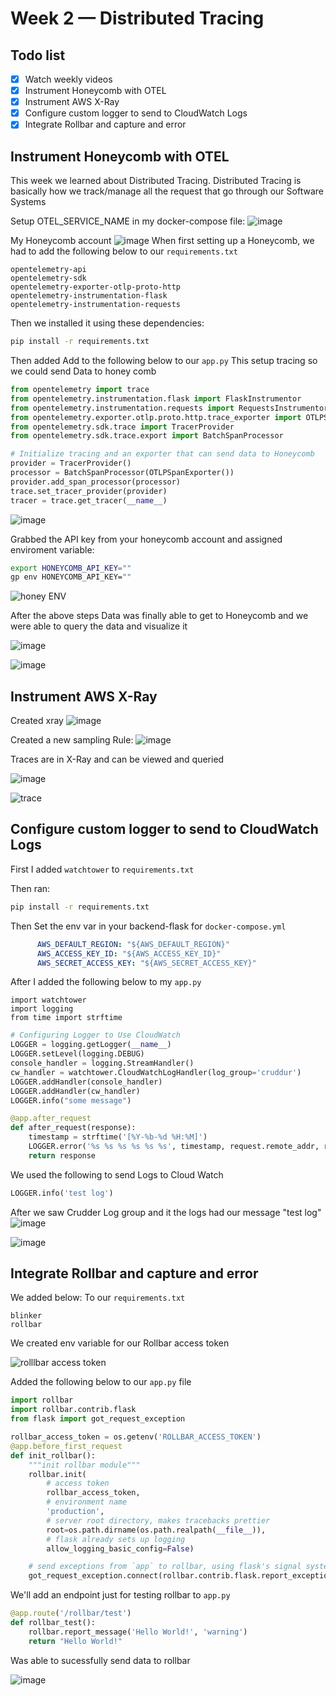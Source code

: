 # Week 2 — Distributed Tracing

## Todo list
- [x] Watch weekly videos
- [x] Instrument Honeycomb with OTEL
- [x] Instrument AWS X-Ray
- [x] Configure custom logger to send to CloudWatch Logs
- [x] Integrate Rollbar and capture and error

## Instrument Honeycomb with OTEL
This week we learned about Distributed Tracing. Distributed Tracing is basically how we track/manage all the request that go through our Software Systems


Setup OTEL_SERVICE_NAME in my docker-compose file:
![image](https://user-images.githubusercontent.com/46639580/222627605-5147bcbc-c4b4-409c-b91c-51c1535668a4.png)

My Honeycomb account
![image](https://user-images.githubusercontent.com/46639580/222625715-44b3442a-cea9-417a-afc6-b2283e2fc853.png)
When first setting up a Honeycomb, we had to add the following below to our `requirements.txt`

```
opentelemetry-api 
opentelemetry-sdk 
opentelemetry-exporter-otlp-proto-http 
opentelemetry-instrumentation-flask 
opentelemetry-instrumentation-requests
```
Then we installed it using these dependencies:

```sh
pip install -r requirements.txt
```

Then added Add to the following below to our `app.py` This setup tracing so we could send Data to honey comb

```py
from opentelemetry import trace
from opentelemetry.instrumentation.flask import FlaskInstrumentor
from opentelemetry.instrumentation.requests import RequestsInstrumentor
from opentelemetry.exporter.otlp.proto.http.trace_exporter import OTLPSpanExporter
from opentelemetry.sdk.trace import TracerProvider
from opentelemetry.sdk.trace.export import BatchSpanProcessor
```


```py
# Initialize tracing and an exporter that can send data to Honeycomb
provider = TracerProvider()
processor = BatchSpanProcessor(OTLPSpanExporter())
provider.add_span_processor(processor)
trace.set_tracer_provider(provider)
tracer = trace.get_tracer(__name__)
```

![image](https://user-images.githubusercontent.com/46639580/222627239-86c8a9be-9a0d-488f-a074-3a61a95043cf.png)

 Grabbed the API key from your honeycomb account and assigned enviroment variable:

```sh
export HONEYCOMB_API_KEY=""
gp env HONEYCOMB_API_KEY=""
```
![honey ENV](https://user-images.githubusercontent.com/46639580/222626817-30b8d8c1-c8e1-49ee-b718-1e0482d91da7.png)

After the above steps Data was finally able to get to Honeycomb and we were able to query the data and visualize it

![image](https://user-images.githubusercontent.com/46639580/222335529-a7936216-b90f-43a9-a576-858e2d216803.png)

![image](https://user-images.githubusercontent.com/46639580/222627474-ad0dd1e7-0f0e-406d-b86c-34f51b733133.png)

## Instrument AWS X-Ray
Created xray 
![image](https://user-images.githubusercontent.com/46639580/222649282-072cae17-c5ba-47ee-bcb9-902baecace68.png)

Created a new sampling Rule:
![image](https://user-images.githubusercontent.com/46639580/222650435-96263e5a-e4d9-44d2-9fe8-75ce7887c9c6.png)

Traces are in X-Ray and can be viewed and queried

![image](https://user-images.githubusercontent.com/46639580/222659397-cfee8377-67b4-4760-bbbf-1bdf86545acf.png)

![trace](https://user-images.githubusercontent.com/46639580/222659851-ff2011ef-0c7f-4cca-8ffb-787367850c8a.png)

## Configure custom logger to send to CloudWatch Logs

First I added `watchtower` to `requirements.txt`


Then ran:

```sh
pip install -r requirements.txt
```

Then Set the env var in your backend-flask for `docker-compose.yml`

```yml
      AWS_DEFAULT_REGION: "${AWS_DEFAULT_REGION}"
      AWS_ACCESS_KEY_ID: "${AWS_ACCESS_KEY_ID}"
      AWS_SECRET_ACCESS_KEY: "${AWS_SECRET_ACCESS_KEY}"
```

After I added the following below to my `app.py`

```
import watchtower
import logging
from time import strftime
```

```py
# Configuring Logger to Use CloudWatch
LOGGER = logging.getLogger(__name__)
LOGGER.setLevel(logging.DEBUG)
console_handler = logging.StreamHandler()
cw_handler = watchtower.CloudWatchLogHandler(log_group='cruddur')
LOGGER.addHandler(console_handler)
LOGGER.addHandler(cw_handler)
LOGGER.info("some message")
```

```py
@app.after_request
def after_request(response):
    timestamp = strftime('[%Y-%b-%d %H:%M]')
    LOGGER.error('%s %s %s %s %s %s', timestamp, request.remote_addr, request.method, request.scheme, request.full_path, response.status)
    return response
```
We used the following to send Logs to Cloud Watch
```py
LOGGER.info('test log')
```

After we saw Crudder Log group and it the logs had our message "test log"
![image](https://user-images.githubusercontent.com/46639580/222639558-b15640ba-1214-4417-9d6c-a4323f95f84f.png)

![image](https://user-images.githubusercontent.com/46639580/222639839-a1f487a1-504d-41ea-b5b7-d7f8516a5237.png)

## Integrate Rollbar and capture and error
We added below: To our `requirements.txt`

```
blinker
rollbar
```
We created env variable for our Rollbar access token

![rolllbar access token](https://user-images.githubusercontent.com/46639580/222875888-7505e894-4c27-40dd-b7c1-e1271d2bf4c7.png)


Added the following below to our ``` app.py ``` file

```py
import rollbar
import rollbar.contrib.flask
from flask import got_request_exception
```

```py
rollbar_access_token = os.getenv('ROLLBAR_ACCESS_TOKEN')
@app.before_first_request
def init_rollbar():
    """init rollbar module"""
    rollbar.init(
        # access token
        rollbar_access_token,
        # environment name
        'production',
        # server root directory, makes tracebacks prettier
        root=os.path.dirname(os.path.realpath(__file__)),
        # flask already sets up logging
        allow_logging_basic_config=False)

    # send exceptions from `app` to rollbar, using flask's signal system.
    got_request_exception.connect(rollbar.contrib.flask.report_exception, app)
```

We'll add an endpoint just for testing rollbar to `app.py`

```py
@app.route('/rollbar/test')
def rollbar_test():
    rollbar.report_message('Hello World!', 'warning')
    return "Hello World!"
```
Was able to sucessfully send data to rollbar

![image](https://user-images.githubusercontent.com/46639580/222875935-9f550d12-7d68-46ed-b987-7f445dfd9383.png)
